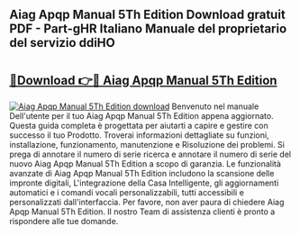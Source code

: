## Aiag Apqp Manual 5Th Edition Download gratuit PDF - Part-gHR Italiano Manuale del proprietario del servizio ddiHO

# <h2><a href="http://dfd820f.blite.top/?on=Aiag+Apqp+Manual+5Th+Edition">🔗Download 👉🔴 Aiag Apqp Manual 5Th Edition</a></h2>

[![Aiag Apqp Manual 5Th Edition download](https://i.imgur.com/lujVjoI.png)](http://dfd820f.blite.top/?on=Aiag+Apqp+Manual+5Th+Edition)
Benvenuto nel manuale Dell'utente per il tuo Aiag Apqp Manual 5Th Edition appena aggiornato. Questa guida completa è progettata per aiutarti a capire e gestire con successo il tuo Prodotto. Troverai informazioni dettagliate su funzioni, installazione, funzionamento, manutenzione e Risoluzione dei problemi. Si prega di annotare il numero di serie ricerca e annotare il numero di serie del nuovo Aiag Apqp Manual 5Th Edition a scopo di garanzia. Le funzionalità avanzate di Aiag Apqp Manual 5Th Edition includono la scansione delle impronte digitali, L'integrazione della Casa Intelligente, gli aggiornamenti automatici e i comandi vocali personalizzabili, tutti accessibili e personalizzati dall'interfaccia. Per favore, non aver paura di chiedere Aiag Apqp Manual 5Th Edition. Il nostro Team di assistenza clienti è pronto a rispondere alle tue domande.
